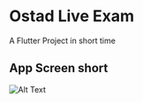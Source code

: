 # Ostad Live Exam

A Flutter Project in short time

## App Screen short

![Alt Text](git_component/image.png)
